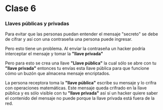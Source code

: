 #  Clase 6

### Llaves públicas y privadas 

Para evitar que las personas puedan entender el mensaje "secreto" se debe de cifrar y así con una contraseña una persona puede ingresar. 

Pero esto tiene un problema. 
Al envíar la contraseña un hacker podría interceptar el mensaje y tomar la __"llave privada"__ 

Pero para esto se crea una llave __"Llave pública"__ la cual sólo se abre con tu __"llave privada"__ entonces tu envías esta llave pública para que funcione cómo un buzón que almacena mensaje encriptados. 

La persona receptora toma la __"llave pública"__ escribe su mensaje y lo crifra con operaciones matemáticas. Este mensaje queda crifrado en la llave pública y es sólo visible con tu __"llave privada"__ así sí un hacker quiere saber el contenido del mensaje no puede porque la llave privada está fuera de la red. 
